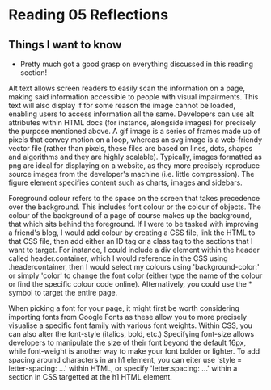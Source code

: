 # Reading 05 Reflections

## Things I want to know

- Pretty much got a good grasp on everything discussed in this reading section!

Alt text allows screen readers to easily scan the information on a page, making said information accessible to people with visual impairments. This text will also display if for some reason the image cannot be loaded, enabling users to access information all the same. Developers can use alt attributes within HTML docs (for instance, alongside images) for precisely the purpose mentioned above. A gif image is a series of frames made up of pixels that convey motion on a loop, whereas an svg image is a web-friendy vector file (rather than pixels, these files are based on lines, dots, shapes and algorithms and they are highly scalable). Typically, images formatted as png are ideal for displaying on a website, as they more precisely reproduce source images from the developer's machine (i.e. little compression). The figure element specifies content such as charts, images and sidebars.

Foreground colour refers to the space on the screen that takes precedence over the background. This includes font colour or the colour of objects. The colour of the background of a page of course makes up the background, that which sits behind the foreground. If I were to be tasked with improving a friend's blog, I would add colour by creating a CSS file, link the HTML to that CSS file, then add either an ID tag or a class tag to the sections that I want to target. For instance, I could include a div element within the header called header.container, which I would reference in the CSS using .headercontainer, then I would select my colours using 'background-color:' or simply 'color' to change the font color (either type the name of the colour or find the specific colour code online). Alternatively, you could use the \* symbol to target the entire page.

When picking a font for your page, it might first be worth considering importing fonts from Google Fonts as these allow you to more precisely visualise a specific font family with various font weights. Within CSS, you can also alter the font-style (italics, bold, etc.) Specifying font-size allows developers to manipulate the size of their font beyond the default 16px, while font-weight is another way to make your font bolder or lighter. To add spacing around characters in an h1 element, you can eiter use 'style = letter-spacing: ...' within HTML, or specify 'letter.spacing: ...' within a section in CSS targetted at the h1 HTML element.
